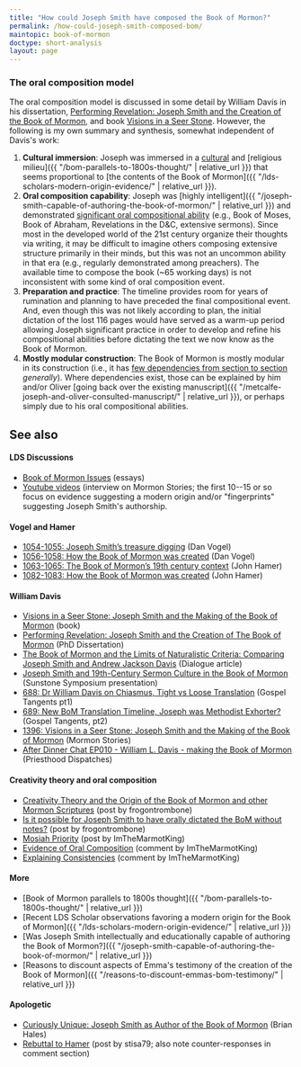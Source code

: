 ```yaml
---
title: "How could Joseph Smith have composed the Book of Mormon?"
permalink: /how-could-joseph-smith-composed-bom/
maintopic: book-of-mormon
doctype: short-analysis
layout: page
---
```


### The oral composition model

The oral composition model is discussed in some detail by William Davis in his dissertation, [Performing Revelation: Joseph Smith and the Creation of the Book of Mormon](https://escholarship.org/uc/item/86h814zv), and book [Visions in a Seer Stone](https://uncpress.org/book/9781469655666/visions-in-a-seer-stone/).  However, the following is my own summary and synthesis, somewhat independent of Davis's work:

1. **Cultural immersion**: Joseph was immersed in a [cultural](https://www.mormonstories.org/podcast/book-of-mormon-cultural-context-john-hamer/) and [religious milieu]({{ "/bom-parallels-to-1800s-thought/" | relative_url }}) that seems proportional to [the contents of the Book of Mormon]({{ "/lds-scholars-modern-origin-evidence/" | relative_url }}).  
1. **Oral composition capability**: Joseph was [highly intelligent]({{ "/joseph-smith-capable-of-authoring-the-book-of-mormon/" | relative_url }}) and demonstrated [significant oral compositional ability](https://escholarship.org/uc/item/86h814zv) (e.g., Book of Moses, Book of Abraham, Revelations in the D&C, extensive sermons).  Since most in the developed world of the 21st century organize their thoughts via writing, it may be difficult to imagine others composing extensive structure primarily in their minds, but this was not an uncommon ability in that era (e.g., regularly demonstrated among preachers).  The available time to compose the book (~65 working days) is not inconsistent with some kind of oral composition event.
1. **Preparation and practice**: The timeline provides room for years of rumination and planning to have preceded the final compositional event.  And, even though this was not likely according to plan, the initial dictation of the lost 116 pages would have served as a warm-up period allowing Joseph significant practice in order to develop and refine his compositional abilities before dictating the text we now know as the Book of Mormon.
1. **Mostly modular construction**: The Book of Mormon is mostly modular in its construction (i.e., it has [few dependencies from section to section](https://www.reddit.com/r/mormon/comments/bebfqs/the_book_of_mormon_is_far_more_impressive_than/el4u158/) *generally*).  Where dependencies exist, those can be explained by him and/or Oliver [going back over the existing manuscript]({{ "/metcalfe-joseph-and-oliver-consulted-manuscript/" | relative_url }}), or perhaps simply due to his oral compositional abilities.

## See also

#### LDS Discussions

* [Book of Mormon Issues](https://www.ldsdiscussions.com/bom-issues) (essays)
* [Youtube videos](https://www.youtube.com/playlist?list=PLxq5opj6GqOB7J1n6pMmdUSezxcLfsced) (interview on Mormon Stories; the first 10--15 or so focus on evidence suggesting a modern origin and/or "fingerprints" suggesting Joseph Smith's authorship.

#### Vogel and Hamer

* [1054-1055: Joseph Smith’s treasure digging](https://www.mormonstories.org/podcast/treasure-digging-dan-vogel/) (Dan Vogel)
* [1056-1058: How the Book of Mormon was created](https://www.mormonstories.org/podcast/book-of-mormon-dan-vogel/) (Dan Vogel)
* [1063-1065: The Book of Mormon’s 19th century context](https://www.mormonstories.org/podcast/book-of-mormon-cultural-context-john-hamer/) (John Hamer)
* [1082-1083: How the Book of Mormon was created](https://www.mormonstories.org/podcast/john-hamer-book-of-mormon-creation/) (John Hamer)

#### William Davis

* [Visions in a Seer Stone: Joseph Smith and the Making of the Book of Mormon](https://uncpress.org/book/9781469655666/visions-in-a-seer-stone/) (book)
* [Performing Revelation: Joseph Smith and the Creation of The Book of Mormon](https://escholarship.org/uc/item/86h814zv) (PhD Dissertation)
* [The Book of Mormon and the Limits of Naturalistic Criteria: Comparing Joseph Smith and Andrew Jackson Davis](https://www.academia.edu/44478471/_Corrected_Text_The_Book_of_Mormon_and_the_Limits_of_Naturalistic_Criteria_Comparing_Joseph_Smith_and_Andrew_Jackson_Davis) (Dialogue article)
* [Joseph Smith and 19th-Century Sermon Culture in the Book of Mormon](https://www.youtube.com/watch?v=nTwWfGzjkg8) (Sunstone Symposium presentation)
* [688: Dr William Davis on Chiasmus, Tight vs Loose Translation](https://www.youtube.com/watch?v=Xb_-ejh48aw) (Gospel Tangents pt1)
* [689: New BoM Translation Timeline, Joseph was Methodist Exhorter?](https://www.youtube.com/watch?v=zuupXUtMq2M) (Gospel Tangents, pt2)
* [1396: Visions in a Seer Stone: Joseph Smith and the Making of the Book of Mormon](https://www.youtube.com/watch?v=XOBgZgbm584) (Mormon Stories)
* [After Dinner Chat EP010 - William L. Davis - making the Book of Mormon](https://www.youtube.com/watch?v=TRN3Ska_sak) (Priesthood Dispatches)

#### Creativity theory and oral composition

* [Creativity Theory and the Origin of the Book of Mormon and other Mormon Scriptures](https://www.reddit.com/r/mormon/comments/b0stiu/creativity_theory_and_the_origin_of_the_book_of/) (post by frogontrombone)
* [Is it possible for Joseph Smith to have orally dictated the BoM without notes?](https://www.reddit.com/r/mormon/comments/bng1ul/is_it_possible_for_joseph_smith_to_have_orally/) (post by frogontrombone)
* [Mosiah Priority](https://www.reddit.com/r/mormon/comments/bgjm60/mosiah_priority/) (post by ImTheMarmotKing)
* [Evidence of Oral Composition](https://www.reddit.com/r/mormon/comments/bebfqs/the_book_of_mormon_is_far_more_impressive_than/el4l5gu/) (comment by ImTheMarmotKing)
* [Explaining Consistencies](https://www.reddit.com/r/mormon/comments/bebfqs/the_book_of_mormon_is_far_more_impressive_than/el4u158/) (comment by ImTheMarmotKing)

#### More

* [Book of Mormon parallels to 1800s thought]({{ "/bom-parallels-to-1800s-thought/" | relative_url }})
* [Recent LDS Scholar observations favoring a modern origin for the Book of Mormon]({{ "/lds-scholars-modern-origin-evidence/" | relative_url }})
* [Was Joseph Smith intellectually and educationally capable of authoring the Book of Mormon?]({{ "/joseph-smith-capable-of-authoring-the-book-of-mormon/" | relative_url }})
* [Reasons to discount aspects of Emma's testimony of the creation of the Book of Mormon]({{ "/reasons-to-discount-emmas-bom-testimony/" | relative_url }})

#### Apologetic

* [Curiously Unique: Joseph Smith as Author of the Book of Mormon](https://journal.interpreterfoundation.org/curiously-unique-joseph-smith-as-author-of-the-book-of-mormon/) (Brian Hales)
* [Rebuttal to Hamer](https://www.reddit.com/r/mormon/comments/bm4v4p/an_open_response_to_john_hamers_claims_about_the/) (post by stisa79; also note counter-responses in comment section)
